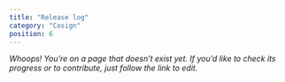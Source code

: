 ```yaml
---
title: "Release log"
category: "Cosign"
position: 6
---
```


_Whoops! You’re on a page that doesn’t exist yet.
If you’d like to check its progress or to contribute, just follow the link to edit._
